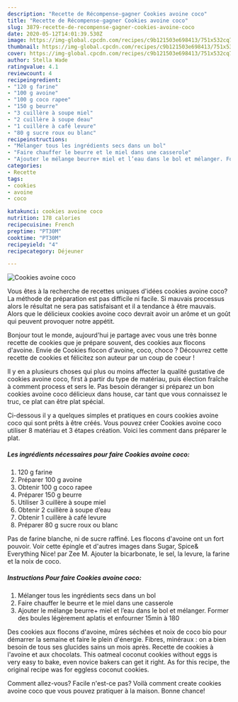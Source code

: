 ```yaml
---
description: "Recette de Récompense-gagner Cookies avoine coco"
title: "Recette de Récompense-gagner Cookies avoine coco"
slug: 3879-recette-de-recompense-gagner-cookies-avoine-coco
date: 2020-05-12T14:01:39.530Z
image: https://img-global.cpcdn.com/recipes/c9b121503e698413/751x532cq70/cookies-avoine-coco-photo-principale-de-la-recette.jpg
thumbnail: https://img-global.cpcdn.com/recipes/c9b121503e698413/751x532cq70/cookies-avoine-coco-photo-principale-de-la-recette.jpg
cover: https://img-global.cpcdn.com/recipes/c9b121503e698413/751x532cq70/cookies-avoine-coco-photo-principale-de-la-recette.jpg
author: Stella Wade
ratingvalue: 4.1
reviewcount: 4
recipeingredient:
- "120 g farine"
- "100 g avoine"
- "100 g coco rapee"
- "150 g beurre"
- "3 cuillère à soupe miel"
- "2 cuillère à soupe deau"
- "1 cuillère à café levure"
- "80 g sucre roux ou blanc"
recipeinstructions:
- "Mélanger tous les ingrédients secs dans un bol"
- "Faire chauffer le beurre et le miel dans une casserole"
- "Ajouter le mélange beurre+ miel et l’eau dans le bol et mélanger. Former des boules légèrement aplatis et enfourner 15min à 180"
categories:
- Recette
tags:
- cookies
- avoine
- coco

katakunci: cookies avoine coco 
nutrition: 178 calories
recipecuisine: French
preptime: "PT30M"
cooktime: "PT30M"
recipeyield: "4"
recipecategory: Déjeuner

---
```



![Cookies avoine coco](https://img-global.cpcdn.com/recipes/c9b121503e698413/751x532cq70/cookies-avoine-coco-photo-principale-de-la-recette.jpg)

Vous êtes à la recherche de recettes uniques d'idées cookies avoine coco? La méthode de préparation est pas difficile ni facile. Si mauvais processus alors le résultat ne sera pas satisfaisant et il a tendance à être mauvais. Alors que le délicieux cookies avoine coco devrait avoir un arôme et un goût qui peuvent provoquer notre appétit.

Bonjour tout le monde, aujourd&#39;hui je partage avec vous une très bonne recette de cookies que je prépare souvent, des cookies aux flocons d&#39;avoine. Envie de Cookies flocon d&#39;avoine, coco, choco ? Découvrez cette recette de cookies et félicitez son auteur par un coup de coeur !

Il y en a plusieurs choses qui plus ou moins affecter la qualité gustative de cookies avoine coco, first à partir du type de matériau, puis élection fraîche à comment process et sers le. Pas besoin déranger si préparez un bon cookies avoine coco délicieux dans house, car tant que vous connaissez le truc, ce plat can être plat spécial.


Ci-dessous il y a quelques simples et pratiques en cours cookies avoine coco qui sont prêts à être créés. Vous pouvez créer Cookies avoine coco utiliser 8 matériau et 3 étapes création. Voici les comment dans préparer le plat.

<!--inarticleads1-->

##### Les ingrédients nécessaires pour faire Cookies avoine coco:

1.  120 g farine
1. Préparer 100 g avoine
1. Obtenir 100 g coco rapee
1. Préparer 150 g beurre
1. Utiliser 3 cuillère à soupe miel
1. Obtenir 2 cuillère à soupe d’eau
1. Obtenir 1 cuillère à café levure
1. Préparer 80 g sucre roux ou blanc


Pas de farine blanche, ni de sucre raffiné. Les flocons d&#39;avoine ont un fort pouvoir. Voir cette épingle et d&#39;autres images dans Sugar, Spice&amp; Everything Nice! par Zee M. Ajouter la bicarbonate, le sel, la levure, la farine et la noix de coco. 

<!--inarticleads2-->

##### Instructions Pour faire Cookies avoine coco:

1. Mélanger tous les ingrédients secs dans un bol
1. Faire chauffer le beurre et le miel dans une casserole
1. Ajouter le mélange beurre+ miel et l’eau dans le bol et mélanger. Former des boules légèrement aplatis et enfourner 15min à 180


Des cookies aux flocons d&#39;avoine, mûres séchées et noix de coco bio pour démarrer la semaine et faire le plein d&#39;énergie. Fibres, minéraux : on a bien besoin de tous ses glucides sains un mois après. Recette de cookies à l&#39;avoine et aux chocolats. This oatmeal coconut cookies without eggs is very easy to bake, even novice bakers can get it right. As for this recipe, the original recipe was for eggless coconut cookies. 


Comment allez-vous? Facile n'est-ce pas? Voilà comment create cookies avoine coco que vous pouvez pratiquer à la maison. Bonne chance!
